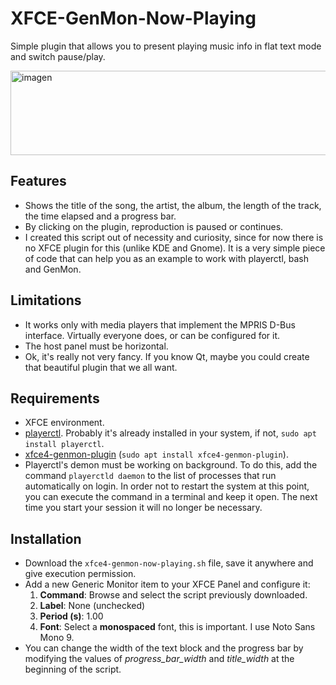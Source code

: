 # XFCE-GenMon-Now-Playing
Simple plugin that allows you to present playing music info in flat text mode and switch pause/play.

<img width="1001" height="135" alt="imagen" src="https://github.com/user-attachments/assets/bd92e27f-f47d-418d-82dd-b01d44742b45" />

## Features

- Shows the title of the song, the artist, the album, the length of the track, the time elapsed and a progress bar.
- By clicking on the plugin, reproduction is paused or continues.
- I created this script out of necessity and curiosity, since for now there is no XFCE plugin for this (unlike KDE and Gnome). It is a very simple piece of code that can help you as an example to work with playerctl, bash and GenMon.

## Limitations

- It works only with media players that implement the MPRIS D-Bus interface. Virtually everyone does, or can be configured for it.
- The host panel must be horizontal.
- Ok, it's really not very fancy. If you know Qt, maybe you could create that beautiful plugin that we all want.

## Requirements

- XFCE environment.
- [playerctl](https://github.com/altdesktop/playerctl). Probably it's already installed in your system, if not, `sudo apt install playerctl`.
- [xfce4-genmon-plugin](https://docs.xfce.org/panel-plugins/xfce4-genmon-plugin/start) (`sudo apt install xfce4-genmon-plugin`).
- Playerctl's demon must be working on background. To do this, add the command `playerctld daemon` to the list of processes that run automatically on login. In order not to restart the system at this point, you can execute the command in a terminal and keep it open. The next time you start your session it will no longer be necessary.

## Installation

- Download the `xfce4-genmon-now-playing.sh` file, save it anywhere and give execution permission. 
- Add a new Generic Monitor item to your XFCE Panel and configure it:
    1. **Command**: Browse and select the script previously downloaded.
    2. **Label**: None (unchecked)
    3. **Period (s)**: 1.00
    4. **Font**: Select a **monospaced** font, this is important. I use Noto Sans Mono 9.
- You can change the width of the text block and the progress bar by modifying the values of *progress_bar_width* and *title_width* at the beginning of the script.

